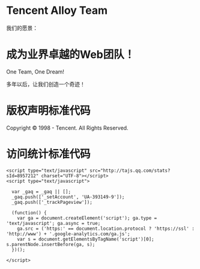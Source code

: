 Tencent Alloy Team
==================

我们的愿景：

# 成为业界卓越的Web团队！

One Team, One Dream!

多年以后，让我们创造一个奇迹！


# 版权声明标准代码

  <div class="footer">Copyright &copy; 1998 - <script>document.write(new Date().getFullYear());</script> Tencent. All Rights Reserved.</div>


# 访问统计标准代码

	<script type="text/javascript" src="http://tajs.qq.com/stats?sId=8957212" charset="UTF-8"></script>
	<script type="text/javascript">

	  var _gaq = _gaq || [];
	  _gaq.push(['_setAccount', 'UA-393149-9']);
	  _gaq.push(['_trackPageview']);

	  (function() {
	    var ga = document.createElement('script'); ga.type = 'text/javascript'; ga.async = true;
	    ga.src = ('https:' == document.location.protocol ? 'https://ssl' : 'http://www') + '.google-analytics.com/ga.js';
	    var s = document.getElementsByTagName('script')[0]; s.parentNode.insertBefore(ga, s);
	  })();

	</script>